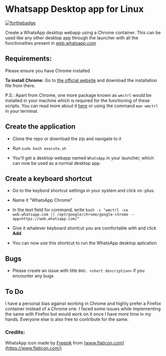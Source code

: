 # Whatsapp Desktop app for Linux

[![forthebadge](https://forthebadge.com/images/badges/it-works-why.svg)](https://forthebadge.com)

Create a WhatsApp desktop webapp using a Chrome container. This can be used like any other desktop app through the launcher with all the functionalties present in [web.whatsapp.com](https://web.whatsapp.com/)

## Requirements:

Please ensure you have Chrome installed

**To install Chrome:** Go to [the official website](https://www.google.com/chrome/) and download the installation file from there.

P.S.: Apart from Chrome, one more package known as `wmctrl` would be installed in your machine which is required for the functioning of these scripts. You can read more about it [here](https://www.freedesktop.org/wiki/Software/wmctrl/) or using the command `man wmctrl` in your terminal.

## Create the application

- Clone the repo or download the zip and navigate to it

- Run `sudo bash execute.sh`

- You'll get a desktop webapp named `WhatsApp` in your launcher, which can now be used as a normal desktop app.

## Create a keyboard shortcut

- Go to the keybord shortcut settings in your system and click on :plus:

- Name it "WhatsApp Chrome"

- In the text field for command, write `bash -c "wmctrl -xa web.whatsapp.com || /opt/google/chrome/google-chrome --app=https://web.whatsapp.com/"`

- Give it whatever keyboard shortcut you are comfortable with and click **Add**

- You can now use this shortcut to run the WhatsApp desktop aplication

## Bugs

- Please create an issue with title `BUG: <short description>` if you encounter any bugs

## To Do

I have a personal bias against working in Chrome and highly prefer a Firefox container instead of a Chrome one. I faced some issues while implementing the same with Firefox but would work on it once I have more time in my hands. Everyone else is also free to contribute for the same.

### Credits:

WhatsApp icon made by [Freepik](https://www.flaticon.com/authors/freepik) from [www.flaticon.com](https://www.flaticon.com/)
